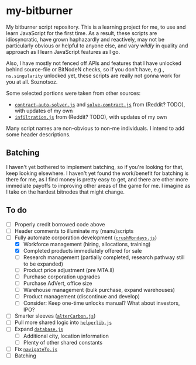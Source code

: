 # my-bitburner

My bitburner script repository. This is a learning project for me, to use and learn JavaScript for the first time. As a result, these scripts are idiosyncratic, have grown haphazardly and reactively, may not be particularly obvious or helpful to anyone else, and vary _wildly_ in quality and approach as I learn JavaScript features as I go.

Also, I have mostly not fenced off APIs and features that I have unlocked behind source-file or BitNodeN checks, so if you don't have, e.g., `ns.singularity` unlocked yet, these scripts are really not gonna work for you at all. Soznotsoz.

Some selected portions were taken from other sources:

* [`contract-auto-solver.js`](contract-auto-solver.js) and [`solve-contract.js`](solve-contract.js) from (Reddit? TODO), with updates of my own
* [`infiltration.js`](infiltration.js) from (Reddit? TODO), with updates of my own

Many script names are non-obvious to non-me individuals. I intend to add some header descriptions.

## Batching

I haven't yet bothered to implement batching, so if you're looking for that, keep looking elsewhere. I haven't yet found the work/benefit for batching is there for me, as I find money is pretty easy to get, and there are other more immediate payoffs to improving other areas of the game for me. I imagine as I take on the hardest bitnodes that might change.

## To do

* [ ] Properly credit borrowed code above
* [ ] Header comments to illuminate my (manu)scripts
* [ ] Fully automate corporation development ([`crushMondays.js`](crushMondays.js))
  * [x] Workforce management (hiring, allocations, training)
  * [x] Completed products immediately offered for sale
  * [ ] Research management (partially completed, research pathway still to be expanded)
  * [ ] Product price adjustment (pre MTA.II)
  * [ ] Purchase corporation upgrades
  * [ ] Purchase AdVert, office size
  * [ ] Warehouse management (bulk purchase, expand warehouses)
  * [ ] Product management (discontinue and develop)
  * [ ] Consider: Keep one-time unlocks manual? What about investors, IPO?
* [ ] Smarter sleeves ([`alterCarbon.js`](alterCarbon.js))
* [ ] Pull more shared logic into [`helperlib.js`](helperlib.js)
* [ ] Expand [`database.js`](database.js)
  * [ ] Additional city, location information
  * [ ] Plenty of other shared constants
* [ ] Fix [`navigateTo.js`](navigateTo.js)
* [ ] Batching